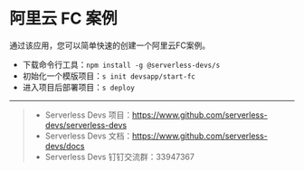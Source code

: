 # 阿里云 FC 案例

通过该应用，您可以简单快速的创建一个阿里云FC案例。

- 下载命令行工具：`npm install -g @serverless-devs/s`
- 初始化一个模版项目：`s init devsapp/start-fc`
- 进入项目后部署项目：`s deploy`

-----

> - Serverless Devs 项目：https://www.github.com/serverless-devs/serverless-devs   
> - Serverless Devs 文档：https://www.github.com/serverless-devs/docs   
> - Serverless Devs 钉钉交流群：33947367    
